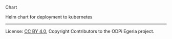 <!-- SPDX-License-Identifier: CC-BY-4.0 -->
<!-- Copyright Contributors to the ODPi Egeria project. -->
Chart

Helm chart for deployment to kubernetes


----
License: [CC BY 4.0](https://creativecommons.org/licenses/by/4.0/),
Copyright Contributors to the ODPi Egeria project.
